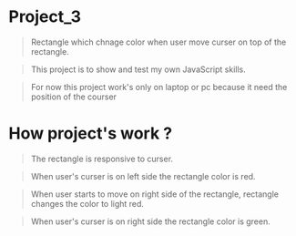 # Project_3
> Rectangle which chnage color when user move curser on top of the rectangle.

> This project is to show and test my own JavaScript skills.

> For now this project work's only on laptop or pc because it need the position of the courser

# How project's work ?
> The rectangle is responsive to curser.

> When user's curser is on left side the rectangle color is red.

> When user starts to move on right side of the rectangle, rectangle changes the color to light red.

> When user's curser is on right side the rectangle color is green.
